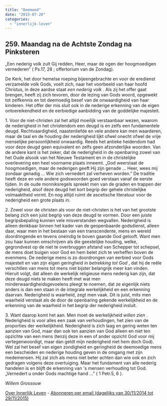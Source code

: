 ```yaml
---
title: "Deemoed"
date: "2015-07-20"
categories: 
  - "innerlijk-leven"
---
```


## 259\. Maandag na de Achtste Zondag na Pinksteren

„Een nederig volk zult Gij redden, Heer, maar de ogen der hoogmoedigen vernederen” ( Ps.17, 28 ; offertorium van de Zondag).

De Kerk, het door hemelse roeping bijeengebrachte en voor de eredienst verzamelde volk Gods, voelt zich, naar het voorbeeld van haar hoofd Christus, in deze aardse staat _een nederig volk_ . Als zij het offer gaat brengen, heeft zij zich tevoren, door de lezing van Gods woord, opgewekt tot zelfkennis en tot deemoedig besef van de onwaardigheid van haar kinderen. Het offer der mis sluit ook in de nederige erkenning van de eigen ontoereikendheid en de eerbiedige aanbidding van de goddelijke majesteit.

1\. Voor de niet-christen zal het altijd moeilijk verstaanbaar wezen, waarom de nederigheid in het christendom een deugd is en zelfs een fundamentele deugd. Rechtvaardigheid, naastenliefde en vele andere kan men waarderen, maar de taal en de houding der nederigheid lijkt ofwel onecht ofwel de vrije menselijke persoonlijkheid onwaardig. Reeds het antieke heidendom had voor deze deugd geen equivalent en zelfs geen afzonderlijke woorden. Van de andere kant is het zeker, dat de nederigheid in de openbaring zowel van het Oude alsook van het Nieuwe Testament en in de christelijke overlevering een heel voorname plaats inneemt. „God weerstaat de hoogmoedigen, maar de nederigen geeft Hij zijn genade … Heer, wees mij zondaar genadig … Wie zich vernedert zal verheven worden.” De traditie heeft deze en vele andere godswoorden goed verstaan vanaf de eerste tijden. In de oude monniksregels spreekt men van de graden en trappen der nederigheid, alsof deze deugd het kort begrip der gehele christelijke volmaaktheid vormt. En nog altijd ruimt de ascetische literatuur voor de nederigheid een grote plaats in.

2\. Zowel voor de christen als voor de niet-christen is het van het grootste belang zich een juist begrip van deze deugd te vormen. Door een juiste begripsbepaling kunnen vele misverstanden wegvallen. Nederigheid is alleen denkbaar binnen het kader van de geopenbaarde godsdienst, alleen daar, waar men in het bestaan van een transcendente, mens en wereld doordringende en tevens oneindig te boven gaande God gelooft. Want men zou haar kunnen omschrijven als die geestelijke houding, welke, gegrondvest op de niet te overbruggen afstand van Schepper tot schepsel, de mens doet buigen voor God en hem belet zich te verheffen boven de evenmens. De nederige mens is zo doordrongen van eerbied voor Gods majesteit en van zijn eigen geringheid _in betrekking tot God_ , dat hij de reële verschillen van mens tot mens niet bijster belangrijk meer kan vinden. Hieruit volgt, dat alleen de werkelijk religieuse mens nederig kan zijn, dat deze deugd niets te maken heeft met wat men minderwaardigheidsgevoelens pleegt te noemen, dat ze eigenlijk niets anders is dan een staan in de integrale werkelijkheid en een erkenning daarvan. Nederigheid is waarheid, zegt men vaak. Dit is juist, mits men waarheid verstaat als de door de openbaring gekende werkelijkheid en de erkenning van de waarheid in het begrip der nederigheid insluit.

3\. Want daarop komt het aan. Men moet de werkelijkheid _willen zien_ . Nederigheid is voor alles een zaak van verhoudingen, het zien van de proporties der werkelijkheid. Nederigheid is zich laag en gering weten ten aanzien van God, maar dan ook ten aanzien van God alleen en niet ten opzichte van een mens (tenzij deze in een of ander opzicht God voor mij vertegenwoordigt, maar dan geldt mijn nederigheid niet hem doch God). Wel zal het besef van eigen zondigheid en geringheid de deemoedige mens een bescheiden en nederige houding geven in de omgang met zijn medemensen. Hij zal zich als mens niet beter achten dan wie ook en zich gedragen volgens deze overtuiging. Maar het fundament van alle nederig handelen is en blijft de erkenning van 's mensen verhouding tot God. „Vernedert u onder Gods machtige hand …” ( 1 Petr.5, 6 ).

_Willem Grossouw_

[Over Innerlijk Leven](/blog/een-jaar-lang-innerlijk-leven-op-geloven-leren/) - [Abonneren per email (dagelijks van 30/11/2014 tot 29/11/2015)](http://eepurl.com/9P3DT)
